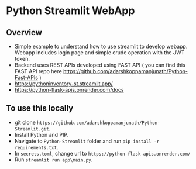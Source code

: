 # Python Streamlit WebApp
## Overview
- Simple example to understand how to use streamlit to develop webapp. Webapp includes login page and simple crude operation with the JWT token. 
- Backend uses REST APIs developed using FAST API ( you can find this FAST API repo here https://github.com/adarshkoppamanjunath/Python-Fast-APIs )
- https://pythoninventory-st.streamlit.app/
- https://python-flask-apis.onrender.com/docs
## To use this locally
- git clone `https://github.com/adarshkoppamanjunath/Python-Streamlit.git`.
- Install Python and PIP.
- Navigate to `Python-Streamlit` folder and run `pip install -r requirements.txt`.
- In `secrets.toml`, change url to  `https://python-flask-apis.onrender.com/`
- Run `streamlit run app\main.py`.


 
